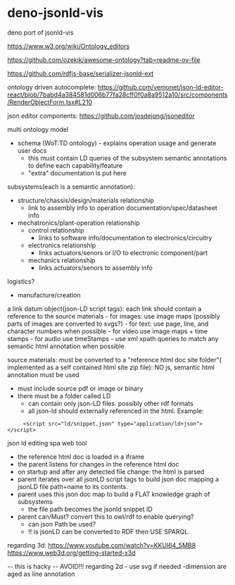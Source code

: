 # deno-jsonld-vis

deno port of jsonld-vis

https://www.w3.org/wiki/Ontology_editors

https://github.com/ozekik/awesome-ontology?tab=readme-ov-file

https://github.com/rdfjs-base/serializer-jsonld-ext

ontology driven autocomplete:
https://github.com/vemonet/json-ld-editor-react/blob/7babd4a384581d006b77fa28cff0f0a8a9512a10/src/components/RenderObjectForm.tsx#L210

json editor components: https://github.com/josdejong/jsoneditor

multi ontology model

- schema (WoT:TD ontology) - explains operation usage and generate user docs
  - this must contain LD queries of the subsystem semantic annotations to define each
    capability/feature
  - "extra" documentation is put here

subsystems(each is a semantic annotation):
- structure/chassis/design/materials relationship
  - link to assembly info to operation documentation/spec/datasheet info 
- mechatronics/plant-operation relationship
    - control relationship 
      - links to software info/documentation to electronics/circuitry
    - electronics relationship
        - links actuators/senors or I/O to electronic component/part
    - mechanics relationship
      - links actuators/senors to assembly info


logistics?
 - manufacture/creation 

a link datum object(json-LD script tags): each link should contain a reference to the source
materials - for images: use image maps (possibly parts of images are converted
to svgs?) - for text: use page, line, and character numbers when possible - for
video use image maps + time stamps - for audio use timeStamps - use xml xpath
queries to match any semantic html annotation when possible

source materials: must be converted to a "reference html doc site folder"( implemented as a self contained html site zip file):
NO js, semantic html annotation must be used

- must include source pdf or image or binary
- there must be a folder called LD
  - can contain only json-LD files. possibly other rdf formats
  - all json-ld should externally referenced in the html. Example:
```
     <script src="ld/snippet.json" type="application/ld+json"></script>
```

json ld editing spa web tool
 - the reference html doc is loaded in a iframe 
 -  the parent listens for changes in the reference html doc
 - on startup and after any detected file change: the html is parsed
  - parent iterates over all jsonLD script tags to build json doc mapping a jsonLD file path+name to its contents. 
- parent uses this json doc map  to build a FLAT knowledge graph of subsystems
    - the file path becomes the jsonld snippet ID
- parent can/Must? convert this to owl/rdf to enable querying?
  - can json Path be used?
  - !! is jsonLD can be converted to RDF then USE SPARQL.


regarding 3d:
https://www.youtube.com/watch?v=KKUI64_5MB8
https://www.web3d.org/getting-started-x3d

-- this is hacky -- AVOID!!!
regarding 2d - use svg if needed
-dimension are aged as line annotation 